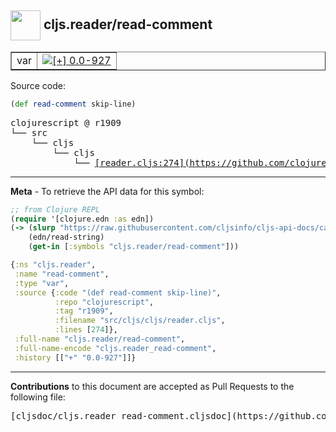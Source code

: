 ## <img width="48px" valign="middle" src="http://i.imgur.com/Hi20huC.png"> cljs.reader/read-comment

 <table border="1">
<tr>

<td>var</td>
<td><a href="https://github.com/cljsinfo/cljs-api-docs/tree/0.0-927"><img valign="middle" alt="[+] 0.0-927" src="https://img.shields.io/badge/+-0.0--927-lightgrey.svg"></a> </td>
</tr>
</table>






Source code:

```clj
(def read-comment skip-line)
```

 <pre>
clojurescript @ r1909
└── src
    └── cljs
        └── cljs
            └── <ins>[reader.cljs:274](https://github.com/clojure/clojurescript/blob/r1909/src/cljs/cljs/reader.cljs#L274)</ins>
</pre>


---

__Meta__ - To retrieve the API data for this symbol:

```clj
;; from Clojure REPL
(require '[clojure.edn :as edn])
(-> (slurp "https://raw.githubusercontent.com/cljsinfo/cljs-api-docs/catalog/cljs-api.edn")
    (edn/read-string)
    (get-in [:symbols "cljs.reader/read-comment"]))
```

```clj
{:ns "cljs.reader",
 :name "read-comment",
 :type "var",
 :source {:code "(def read-comment skip-line)",
          :repo "clojurescript",
          :tag "r1909",
          :filename "src/cljs/cljs/reader.cljs",
          :lines [274]},
 :full-name "cljs.reader/read-comment",
 :full-name-encode "cljs.reader_read-comment",
 :history [["+" "0.0-927"]]}

```

---

__Contributions__ to this document are accepted as Pull Requests to the following file:

 <pre>
[cljsdoc/cljs.reader_read-comment.cljsdoc](https://github.com/cljsinfo/cljs-api-docs/blob/master/cljsdoc/cljs.reader_read-comment.cljsdoc)
</pre>

